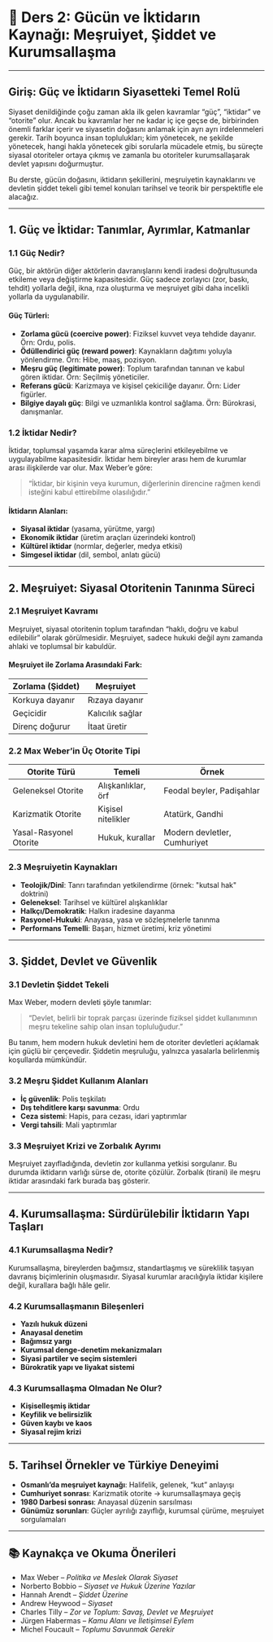 # 📘 Ders 2: Gücün ve İktidarın Kaynağı: Meşruiyet, Şiddet ve Kurumsallaşma

---

## Giriş: Güç ve İktidarın Siyasetteki Temel Rolü

Siyaset denildiğinde çoğu zaman akla ilk gelen kavramlar “güç”, “iktidar” ve “otorite” olur. Ancak bu kavramlar her ne kadar iç içe geçse de, birbirinden önemli farklar içerir ve siyasetin doğasını anlamak için ayrı ayrı irdelenmeleri gerekir. Tarih boyunca insan toplulukları; kim yönetecek, ne şekilde yönetecek, hangi hakla yönetecek gibi sorularla mücadele etmiş, bu süreçte siyasal otoriteler ortaya çıkmış ve zamanla bu otoriteler kurumsallaşarak devlet yapısını doğurmuştur.

Bu derste, gücün doğasını, iktidarın şekillerini, meşruiyetin kaynaklarını ve devletin şiddet tekeli gibi temel konuları tarihsel ve teorik bir perspektifle ele alacağız.

---

## 1. Güç ve İktidar: Tanımlar, Ayrımlar, Katmanlar

### 1.1 Güç Nedir?

Güç, bir aktörün diğer aktörlerin davranışlarını kendi iradesi doğrultusunda etkileme veya değiştirme kapasitesidir. Güç sadece zorlayıcı (zor, baskı, tehdit) yollarla değil, ikna, rıza oluşturma ve meşruiyet gibi daha incelikli yollarla da uygulanabilir.

#### Güç Türleri:

- **Zorlama gücü (coercive power)**: Fiziksel kuvvet veya tehdide dayanır. Örn: Ordu, polis.
- **Ödüllendirici güç (reward power)**: Kaynakların dağıtımı yoluyla yönlendirme. Örn: Hibe, maaş, pozisyon.
- **Meşru güç (legitimate power)**: Toplum tarafından tanınan ve kabul gören iktidar. Örn: Seçilmiş yöneticiler.
- **Referans gücü**: Karizmaya ve kişisel çekiciliğe dayanır. Örn: Lider figürler.
- **Bilgiye dayalı güç**: Bilgi ve uzmanlıkla kontrol sağlama. Örn: Bürokrasi, danışmanlar.

### 1.2 İktidar Nedir?

İktidar, toplumsal yaşamda karar alma süreçlerini etkileyebilme ve uygulayabilme kapasitesidir. İktidar hem bireyler arası hem de kurumlar arası ilişkilerde var olur. Max Weber’e göre:

> “İktidar, bir kişinin veya kurumun, diğerlerinin direncine rağmen kendi isteğini kabul ettirebilme olasılığıdır.”

#### İktidarın Alanları:

- **Siyasal iktidar** (yasama, yürütme, yargı)
- **Ekonomik iktidar** (üretim araçları üzerindeki kontrol)
- **Kültürel iktidar** (normlar, değerler, medya etkisi)
- **Simgesel iktidar** (dil, sembol, anlatı gücü)

---

## 2. Meşruiyet: Siyasal Otoritenin Tanınma Süreci

### 2.1 Meşruiyet Kavramı

Meşruiyet, siyasal otoritenin toplum tarafından “haklı, doğru ve kabul edilebilir” olarak görülmesidir. Meşruiyet, sadece hukuki değil aynı zamanda ahlaki ve toplumsal bir kabuldür.

#### Meşruiyet ile Zorlama Arasındaki Fark:

| Zorlama (Şiddet) | Meşruiyet        |
| ---------------- | ---------------- |
| Korkuya dayanır  | Rızaya dayanır   |
| Geçicidir        | Kalıcılık sağlar |
| Direnç doğurur   | İtaat üretir     |

### 2.2 Max Weber’in Üç Otorite Tipi

| Otorite Türü           | Temeli             | Örnek                        |
| ---------------------- | ------------------ | ---------------------------- |
| Geleneksel Otorite     | Alışkanlıklar, örf | Feodal beyler, Padişahlar    |
| Karizmatik Otorite     | Kişisel nitelikler | Atatürk, Gandhi              |
| Yasal-Rasyonel Otorite | Hukuk, kurallar    | Modern devletler, Cumhuriyet |

### 2.3 Meşruiyetin Kaynakları

- **Teolojik/Dinî**: Tanrı tarafından yetkilendirme (örnek: "kutsal hak" doktrini)
- **Geleneksel**: Tarihsel ve kültürel alışkanlıklar
- **Halkçı/Demokratik**: Halkın iradesine dayanma
- **Rasyonel-Hukuki**: Anayasa, yasa ve sözleşmelerle tanınma
- **Performans Temelli**: Başarı, hizmet üretimi, kriz yönetimi

---

## 3. Şiddet, Devlet ve Güvenlik

### 3.1 Devletin Şiddet Tekeli

Max Weber, modern devleti şöyle tanımlar:

> “Devlet, belirli bir toprak parçası üzerinde fiziksel şiddet kullanımının meşru tekeline sahip olan insan topluluğudur.”

Bu tanım, hem modern hukuk devletini hem de otoriter devletleri açıklamak için güçlü bir çerçevedir. Şiddetin meşruluğu, yalnızca yasalarla belirlenmiş koşullarda mümkündür.

### 3.2 Meşru Şiddet Kullanım Alanları

- **İç güvenlik**: Polis teşkilatı
- **Dış tehditlere karşı savunma**: Ordu
- **Ceza sistemi**: Hapis, para cezası, idari yaptırımlar
- **Vergi tahsili**: Mali yaptırımlar

### 3.3 Meşruiyet Krizi ve Zorbalık Ayrımı

Meşruiyet zayıfladığında, devletin zor kullanma yetkisi sorgulanır. Bu durumda iktidarın varlığı sürse de, otorite çözülür. Zorbalık (tirani) ile meşru iktidar arasındaki fark burada baş gösterir.

---

## 4. Kurumsallaşma: Sürdürülebilir İktidarın Yapı Taşları

### 4.1 Kurumsallaşma Nedir?

Kurumsallaşma, bireylerden bağımsız, standartlaşmış ve süreklilik taşıyan davranış biçimlerinin oluşmasıdır. Siyasal kurumlar aracılığıyla iktidar kişilere değil, kurallara bağlı hâle gelir.

### 4.2 Kurumsallaşmanın Bileşenleri

- **Yazılı hukuk düzeni**
- **Anayasal denetim**
- **Bağımsız yargı**
- **Kurumsal denge-denetim mekanizmaları**
- **Siyasi partiler ve seçim sistemleri**
- **Bürokratik yapı ve liyakat sistemi**

### 4.3 Kurumsallaşma Olmadan Ne Olur?

- **Kişiselleşmiş iktidar**
- **Keyfilik ve belirsizlik**
- **Güven kaybı ve kaos**
- **Siyasal rejim krizi**

---

## 5. Tarihsel Örnekler ve Türkiye Deneyimi

- **Osmanlı’da meşruiyet kaynağı**: Halifelik, gelenek, “kut” anlayışı
- **Cumhuriyet sonrası**: Karizmatik otorite → kurumsallaşmaya geçiş
- **1980 Darbesi sonrası**: Anayasal düzenin sarsılması
- **Günümüz sorunları**: Güçler ayrılığı zayıflığı, kurumsal çürüme, meşruiyet sorgulamaları

---

## 📚 Kaynakça ve Okuma Önerileri

- Max Weber – _Politika ve Meslek Olarak Siyaset_
- Norberto Bobbio – _Siyaset ve Hukuk Üzerine Yazılar_
- Hannah Arendt – _Şiddet Üzerine_
- Andrew Heywood – _Siyaset_
- Charles Tilly – _Zor ve Toplum: Savaş, Devlet ve Meşruiyet_
- Jürgen Habermas – _Kamu Alanı ve İletişimsel Eylem_
- Michel Foucault – _Toplumu Savunmak Gerekir_
